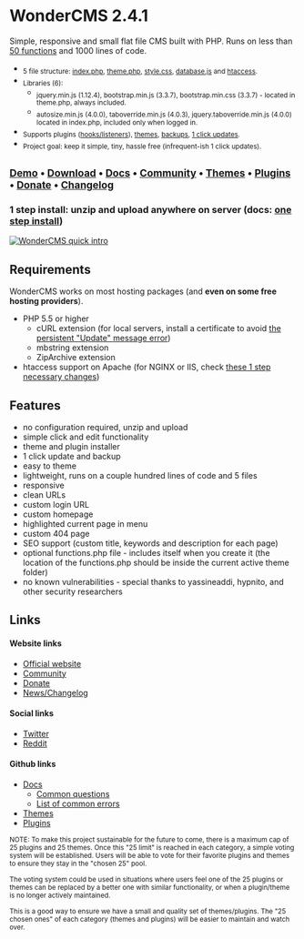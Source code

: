# WonderCMS 2.4.1
Simple, responsive and small flat file CMS built with PHP. Runs on less than [50 functions](https://github.com/robiso/wondercms/wiki/List-of-all-functions) and 1000 lines of code.
- <sub>5 file structure: [index.php](https://github.com/robiso/wondercms/blob/master/index.php), [theme.php](https://github.com/robiso/wondercms/blob/master/themes/default/theme.php), [style.css](https://github.com/robiso/wondercms/blob/master/themes/default/css/style.css), [database.js](https://github.com/robiso/wondercms/wiki/Default-database.js#default-databasejs) and [htaccess](https://github.com/robiso/wondercms/blob/master/.htaccess).</sub>
- <sub>Libraries (6):</sub>
   - <sub>jquery.min.js (1.12.4), bootstrap.min.js (3.3.7), bootstrap.min.css (3.3.7) - located in theme.php, always included.</sub>
   - <sub>autosize.min.js (4.0.0), taboverride.min.js (4.0.3), jquery.taboverride.min.js (4.0.0) located in index.php, included only when logged in.</sub>
- <sub>Supports plugins ([hooks/listeners](https://github.com/robiso/wondercms/wiki/List-of-hooks)), [themes](https://github.com/robiso/wondercms/wiki/Create-theme-in-8-easy-steps), [backups](https://github.com/robiso/wondercms/wiki/Backup-all-files), [1 click updates](https://github.com/robiso/wondercms/wiki/One-click-update).</sub>
- <sub>Project goal: keep it simple, tiny, hassle free (infrequent-ish 1 click updates).</sub>

## <sup>[Demo](https://www.wondercms.com/demo) • [Download](https://wondercms.com/latest) • [Docs](https://github.com/robiso/wondercms/wiki#wondercms-documentation) • [Community](https://wondercms.com/community) • [Themes](https://wondercms.com/themes) • [Plugins](https://wondercms.com/plugins) • [Donate](https://wondercms.com/donate) • [Changelog](https://wondercms.com/whatsnew)
### 1 step install: unzip and upload anywhere on server (docs: [one step install](https://github.com/robiso/wondercms/wiki/One-step-install))</sup>

<a href="https://www.wondercms.com" title="WonderCMS website"><img src="https://www.wondercms.com/WonderCMS-intro.png?v=5" alt="WonderCMS quick intro" /></a>

## Requirements
WonderCMS works on most hosting packages (and **even on some free hosting providers**).
- PHP 5.5 or higher
  - cURL extension (for local servers, install a certificate to avoid [the persistent "Update" message error](https://github.com/robiso/wondercms/wiki/Persistent-%22New-WonderCMS-update-available%22-message))
  - mbstring extension
  - ZipArchive extension
- htaccess support on Apache (for NGINX or IIS, check [these 1 step necessary changes](https://github.com/robiso/wondercms/wiki/One-step-install#additional-steps-for-nginx-and-iis))

## Features
 - no configuration required, unzip and upload
 - simple click and edit functionality
 - theme and plugin installer
 - 1 click update and backup
 - easy to theme
 - lightweight, runs on a couple hundred lines of code and 5 files
 - responsive
 - clean URLs
 - custom login URL
 - custom homepage
 - highlighted current page in menu
 - custom 404 page
 - SEO support (custom title, keywords and description for each page)
 - optional functions.php file - includes itself when you create it (the location of the functions.php should be inside the current active theme folder)
 - no known vulnerabilities - special thanks to yassineaddi, hypnito, and other security researchers

## Links
#### Website links
- [Official website](https://wondercms.com)
- [Community](https://wondercms.com/forum)
- [Donate](https://wondercms.com/donate)
- [News/Changelog](https://wondercms.com/whatsnew)

#### Social links
- [Twitter](https://twitter.com/wondercms)
- [Reddit](https://reddit.com/r/WonderCMS)

#### Github links
- [Docs](https://github.com/robiso/wondercms/wiki#wondercms-documentation)
   - [Common questions](https://github.com/robiso/wondercms/wiki#common-questions--help)
   - [List of common errors](https://github.com/robiso/wondercms/wiki/List-of-common-errors#troubleshooting-common-errors)
- [Themes](https://github.com/robiso/wondercms-themes)
- [Plugins](https://github.com/robiso/wondercms-plugins)


<sub>NOTE: To make this project sustainable for the future to come, there is a maximum cap of 25 plugins and 25 themes.
Once this "25 limit" is reached in each category, a simple voting system will be established.
Users will be able to vote for their favorite plugins and themes to ensure they stay in the "chosen 25" pool.</sub>

<sub>The voting system could be used in situations where users feel one of the 25 plugins or themes can be replaced by a better one with similar functionality, or when a plugin/theme is no longer actively maintained.</sub>

<sub>This is a good way to ensure we have a small and quality set of themes/plugins. The "25 chosen ones" of each category (themes and plugins) will be easier to maintain and watch over.</sub>

